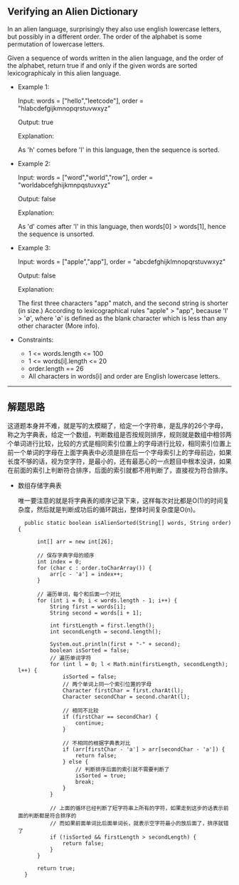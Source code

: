 ## Verifying an Alien Dictionary

In an alien language, surprisingly they also use english lowercase letters, but possibly in a different order. The order of the alphabet is some permutation of lowercase letters.

Given a sequence of words written in the alien language, and the order of the alphabet, return true if and only if the given words are sorted lexicographicaly in this alien language.

 

- Example 1:

  Input: words = ["hello","leetcode"], order = "hlabcdefgijkmnopqrstuvwxyz"

  Output: true

  Explanation: 
  
  As 'h' comes before 'l' in this language, then the sequence is sorted.

- Example 2:

  Input: words = ["word","world","row"], order = "worldabcefghijkmnpqstuvxyz"

  Output: false

  Explanation: 
  
  As 'd' comes after 'l' in this language, then words[0] > words[1], hence the sequence is unsorted.

- Example 3:

  Input: words = ["apple","app"], order = "abcdefghijklmnopqrstuvwxyz"

  Output: false

  Explanation: 
  
  The first three characters "app" match, and the second string is shorter (in size.) According to lexicographical rules "apple" > "app", because 'l' > '∅', where '∅' is defined as the blank character which is less than any other character (More info).
 

- Constraints:

  - 1 <= words.length <= 100
  - 1 <= words[i].length <= 20
  - order.length == 26
  - All characters in words[i] and order are English lowercase letters.

---

## 解题思路

这道题本身并不难，就是写的太模糊了，给定一个字符串，是乱序的26个字母，称之为字典表，给定一个数组，判断数组是否按规则排序，规则就是数组中相邻两个单词进行比较，比较的方式是相同索引位置上的字母进行比较，相同索引位置上前一个单词的字母在上面字典表中必须是排在后一个字母索引上的字母前边，如果长度不够的话，视为空字符，是最小的，还有最恶心的一点题目中根本没讲，如果在前面的索引上判断符合排序，后面的索引就都不用判断了，直接视为符合排序。

- 数组存储字典表

  唯一要注意的就是将字典表的顺序记录下来，这样每次对比都是O(1)的时间复杂度，然后就是判断成功后的循环跳出，整体时间复杂度是O(n)。

  ```
	public static boolean isAlienSorted(String[] words, String order) {

		int[] arr = new int[26];

		// 保存字典字母的顺序
		int index = 0;
		for (char c : order.toCharArray()) {
			arr[c - 'a'] = index++;
		}

		// 遍历单词，每个和后面一个对比
		for (int i = 0; i < words.length - 1; i++) {
			String first = words[i];
			String second = words[i + 1];

			int firstLength = first.length();
			int secondLength = second.length();

			System.out.println(first + "-" + second);
			boolean isSorted = false;
			// 遍历单词字符
			for (int l = 0; l < Math.min(firstLength, secondLength); l++) {
				isSorted = false;
				// 两个单词上同一个索引位置的字母
				Character firstChar = first.charAt(l);
				Character secondChar = second.charAt(l);

				// 相同不比较
				if (firstChar == secondChar) {
					continue;
				}

				// 不相同的根据字典表对比
				if (arr[firstChar - 'a'] > arr[secondChar - 'a']) {
					return false;
				} else {
					// 判断排序后面的索引就不需要判断了
					isSorted = true;
					break;
				}
			}

			// 上面的循环已经判断了短字符串上所有的字符，如果走到这步的话表示前面的判断都是符合排序的
			// 而如果前面单词比后面单词长，就表示空字符最小的放后面了，排序就错了
			if (!isSorted && firstLength > secondLength) {
				return false;
			}
		}

		return true;
	}

  ```